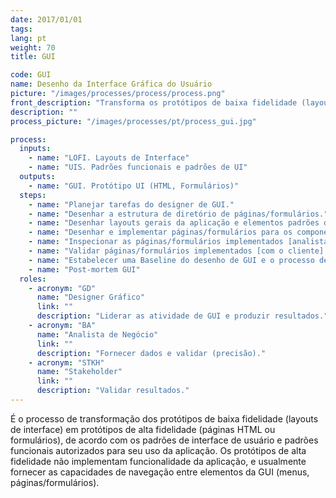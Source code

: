 ```yaml
---
date: 2017/01/01
tags:
lang: pt
weight: 70
title: GUI

code: GUI
name: Desenho da Interface Gráfica do Usuário
picture: "/images/processes/process/process.png"
front_description: "Transforma os protótipos de baixa fidelidade (layouts de interface) em protótipos de alta fidelidade (HTML e Formas) de acordo os padrões de interface do usuário e aos padrões funcionais autorizados para a aplicação."
description: ""
process_picture: "/images/processes/pt/process_gui.jpg"

process:
  inputs:
    - name: "LOFI. Layouts de Interface"
    - name: "UIS. Padrões funcionais e padrões de UI"
  outputs:
    - name: "GUI. Protótipo UI (HTML, Formulários)"
  steps:
    - name: "Planejar tarefas do designer de GUI."
    - name: "Desenhar a estrutura de diretório de páginas/formulários."
    - name: "Desenhar layouts gerais da aplicação e elementos padrões de UI."
    - name: "Desenhar e implementar páginas/formulários para os componentes funcionais."
    - name: "Inspecionar as páginas/formulários implementados [analista e / ou designers]."
    - name: "Validar páginas/formulários implementados [com o cliente]."
    - name: "Estabelecer uma Baseline do desenho de GUI e o processo de gestão de mudanças."
    - name: "Post-mortem GUI"
  roles:
    - acronym: "GD"
      name: "Designer Gráfico"
      link: ""
      description: "Liderar as atividade de GUI e produzir resultados."
    - acronym: "BA"
      name: "Analista de Negócio"
      link: ""
      description: "Fornecer dados e validar (precisão)."
    - acronym: "STKH"
      name: "Stakeholder"
      link: ""
      description: "Validar resultados."
---
```

É o processo de transformação dos protótipos de baixa fidelidade (layouts de interface) em protótipos de alta fidelidade (páginas HTML ou formulários), de acordo com os padrões de interface de usuário e padrões funcionais autorizados para seu uso da aplicação.
Os protótipos de alta fidelidade não implementam funcionalidade da aplicação, e usualmente fornecer as capacidades de navegação entre elementos da GUI (menus, páginas/formulários).
